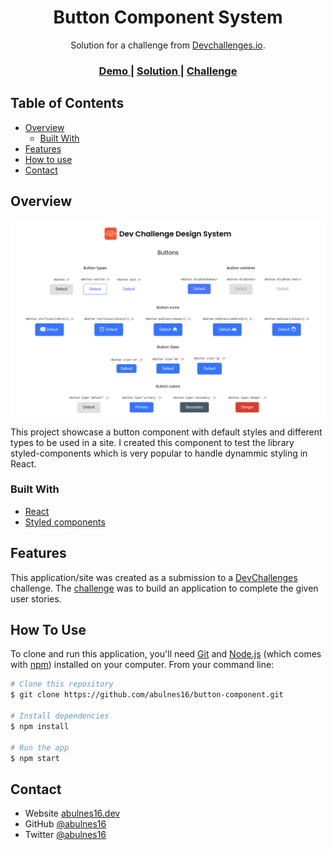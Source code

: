 <!-- Please update value in the {}  -->

<h1 align="center">Button Component System</h1>

<div align="center">
   Solution for a challenge from  <a href="http://devchallenges.io" target="_blank">Devchallenges.io</a>.
</div>

<div align="center">
  <h3>
    <a href="https://abulnes16.github.io/button-component/">
      Demo
    </a>
    <span> | </span>
    <a href="https://github.com/abulnes16/button-component">
      Solution
    </a>
    <span> | </span>
    <a href="https://devchallenges.io/challenges/ohgVTyJCbm5OZyTB2gNY">
      Challenge
    </a>
  </h3>
</div>

<!-- TABLE OF CONTENTS -->

## Table of Contents

- [Overview](#overview)
  - [Built With](#built-with)
- [Features](#features)
- [How to use](#how-to-use)
- [Contact](#contact)


<!-- OVERVIEW -->

## Overview

<img src="assets/site.png"/>

This project showcase a button component with default styles and different types to be used in a site. I created this component to test the library styled-components which is very popular to handle dynammic styling in React.

### Built With

<!-- This section should list any major frameworks that you built your project using. Here are a few examples.-->

- [React](https://reactjs.org/)
- [Styled components](https://styled-components.com/)

## Features

<!-- List the features of your application or follow the template. Don't share the figma file here :) -->

This application/site was created as a submission to a [DevChallenges](https://devchallenges.io/challenges) challenge. The [challenge](https://devchallenges.io/challenges/ohgVTyJCbm5OZyTB2gNY) was to build an application to complete the given user stories.

## How To Use

<!-- This is an example, please update according to your application -->

To clone and run this application, you'll need [Git](https://git-scm.com) and [Node.js](https://nodejs.org/en/download/) (which comes with [npm](http://npmjs.com)) installed on your computer. From your command line:

```bash
# Clone this repository
$ git clone https://github.com/abulnes16/button-component.git

# Install dependencies
$ npm install

# Run the app
$ npm start
```

## Contact

- Website [abulnes16.dev](https://abulnes16.dev)
- GitHub [@abulnes16](https://github.com/abulnes16)
- Twitter [@abulnes16](https://twitter.com/abulnes16)
